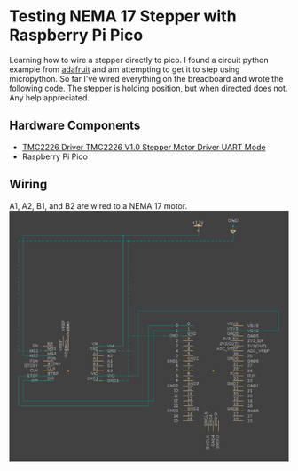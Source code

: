 # Testing NEMA 17 Stepper with Raspberry Pi Pico

Learning how to wire a stepper directly to pico. I found a circuit python example from [adafruit](https://learn.adafruit.com/diy-robotic-sky-tracking-astrophotography-mount/code) and am attempting to get it to step using micropython. So far I've wired everything on the breadboard and wrote the following code. The stepper is holding position, but when directed does not. Any help appreciated.  

## Hardware Components
- [TMC2226 Driver TMC2226 V1.0 Stepper Motor Driver UART Mode](https://www.amazon.com/gp/product/B08BZ819R6/ref=ppx_yo_dt_b_asin_title_o06_s01?ie=UTF8&psc=1)
- Raspberry Pi Pico

## Wiring

A1, A2, B1, and B2 are wired to a NEMA 17 motor.
![schematic](diagram.png)
